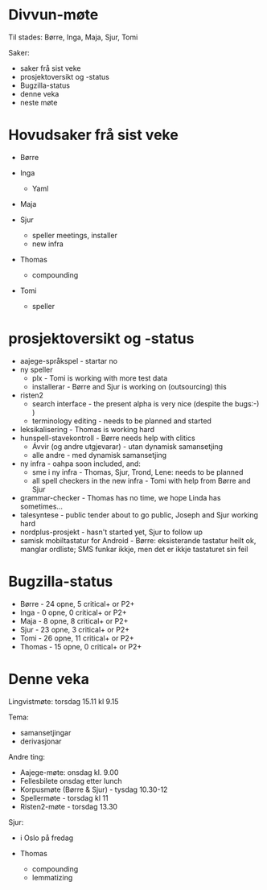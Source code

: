 # Divvun-møte

Til stades: Børre, Inga, Maja, Sjur, Tomi

Saker:
* saker frå sist veke
* prosjektoversikt og -status
* Bugzilla-status
* denne veka
* neste møte

# Hovudsaker frå sist veke

* Børre

* Inga
    - Yaml

* Maja

* Sjur
    - speller meetings, installer
    - new infra

* Thomas
    - compounding

* Tomi
    - speller

# prosjektoversikt og -status

* aajege-språkspel - startar no
* ny speller
    - plx - Tomi is working with more test data
    - installerar - Børre and Sjur is working on (outsourcing) this
* risten2
    - search interface - the present alpha is very nice (despite the bugs:-) )
    - terminology editing - needs to be planned and started
* leksikalisering  - Thomas is working hard
* hunspell-stavekontroll - Børre needs help with clitics
    - Ávvir (og andre utgjevarar) - utan dynamisk samansetjing
    - alle andre - med dynamisk samansetjing
* ny infra - oahpa soon included, and:
    - sme i ny infra - Thomas, Sjur, Trond, Lene: needs to be planned
    - all spell checkers in the new infra - Tomi with help from Børre and Sjur
* grammar-checker  - Thomas has no time, we hope Linda has sometimes...
* talesyntese - public tender about to go public, Joseph and Sjur working hard
* nordplus-prosjekt - hasn't started yet, Sjur to follow up
* samisk mobiltastatur for Android - Børre: eksisterande tastatur heilt ok, manglar ordliste; SMS funkar ikkje, men det er ikkje tastaturet sin feil

# Bugzilla-status

* Børre  - 24 opne,  5 critical+ or P2+
* Inga   -  0 opne,  0 critical+ or P2+
* Maja   -  8 opne,  8 critical+ or P2+
* Sjur   - 23 opne,  3 critical+ or P2+
* Tomi   - 26 opne, 11 critical+ or P2+
* Thomas - 15 opne,  0 critical+ or P2+

# Denne veka

Lingvistmøte: torsdag 15.11 kl 9.15

Tema:
* samansetjingar
* derivasjonar

Andre ting:
* Aajege-møte: onsdag kl. 9.00
* Fellesbilete onsdag etter lunch
* Korpusmøte (Børre & Sjur) - tysdag 10.30-12
* Spellermøte - torsdag kl 11
* Risten2-møte - torsdag 13.30

Sjur:
* i Oslo på fredag

* Thomas
    - compounding
    - lemmatizing
